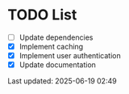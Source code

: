 # TODO List

- [ ] Update dependencies
- [x] Implement caching
- [x] Implement user authentication
- [x] Update documentation

Last updated: 2025-06-19 02:49
